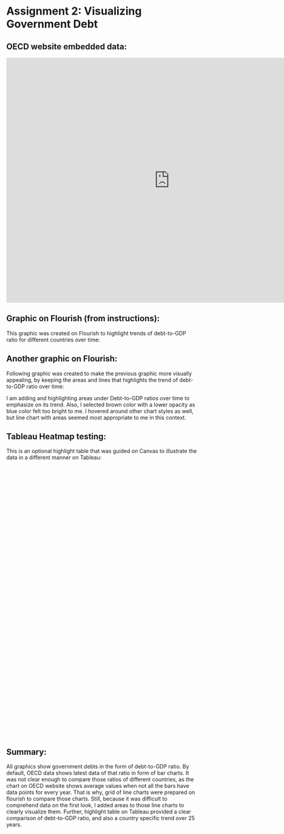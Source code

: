 # Assignment 2: Visualizing Government Debt

## OECD website embedded data:

<iframe src="https://data.oecd.org/chart/6Okw" width="860" height="645" style="border: 0" mozallowfullscreen="true" webkitallowfullscreen="true" allowfullscreen="true"><a href="https://data.oecd.org/chart/6Okw" target="_blank">OECD Chart: General government debt, Total, % of GDP, Annual, 2021</a></iframe>

## Graphic on Flourish (from instructions):
This graphic was created on Flourish to highlight trends of debt-to-GDP ratio for different countries over time:

<div class="flourish-embed flourish-chart" data-src="visualisation/11162735"><script src="https://public.flourish.studio/resources/embed.js"></script></div>

## Another graphic on Flourish:
Following graphic was created to make the previous graphic more visually appealing, by keeping the areas and lines that highlights the trend of debt-to-GDP ratio over time:

<div class="flourish-embed flourish-chart" data-src="visualisation/11164217"><script src="https://public.flourish.studio/resources/embed.js"></script></div>

I am adding and highlighting areas under Debt-to-GDP ratios over time to emphasize on its trend. Also, I selected brown color with a lower opacity as blue color felt too bright to me. I hovered around other chart styles as well, but line chart with areas seemed most appropriate to me in this context.


## Tableau Heatmap testing:
This is an optional highlight table that was guided on Canvas to illustrate the data in a different manner on Tableau:

<script type='text/javascript' src='https://prod-useast-a.online.tableau.com/javascripts/api/viz_v1.js'></script><div class='tableauPlaceholder' style='width: 1536px; height: 711px;'><object class='tableauViz' width='1536' height='711' style='display:none;'><param name='host_url' value='https%3A%2F%2Fprod-useast-a.online.tableau.com%2F' /> <param name='embed_code_version' value='3' /> <param name='site_root' value='&#47;t&#47;prathit' /><param name='name' value='Dent-to-GDPratio&#47;Sheet1' /><param name='tabs' value='no' /><param name='toolbar' value='yes' /><param name='showAppBanner' value='false' /></object></div>

## Summary:

All graphics show government debts in the form of debt-to-GDP ratio. By default, OECD data shows latest data of that ratio in form of bar charts. It was not clear enough to compare those ratios of different countries, as the chart on OECD website shows average values when not all the bars have data points for every year. That is why, grid of line charts were prepared on flourish to compare those charts. Still, because it was difficult to comprehend data on the first look, I added areas to those line charts to clearly visualize them. Further, highlight table on Tableau provided a clear comparison of debt-to-GDP ratio, and also a country specific trend over 25 years.
